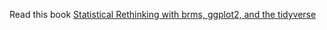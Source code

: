 Read this book [Statistical Rethinking with brms, ggplot2, and the tidyverse](https://bookdown.org/ajkurz/Statistical_Rethinking_recoded/)
